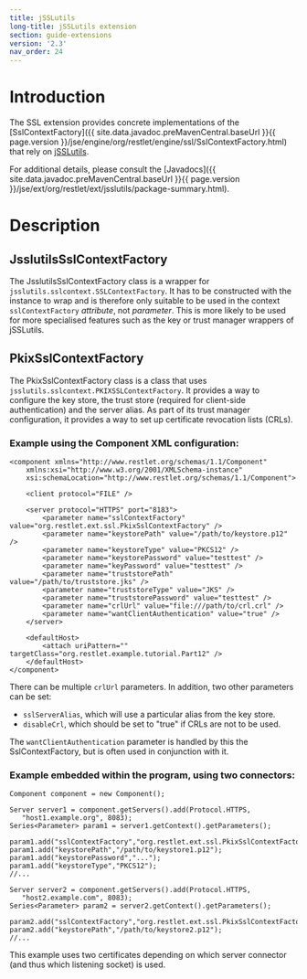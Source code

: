 ```yaml
---
title: jSSLutils
long-title: jSSLutils extension
section: guide-extensions
version: '2.3'
nav_order: 24
---
```

# Introduction

The SSL extension provides concrete implementations of the
[SslContextFactory]({{ site.data.javadoc.preMavenCentral.baseUrl }}{{ page.version }}/jse/engine/org/restlet/engine/ssl/SslContextFactory.html)
that rely on
[jSSLutils](http://code.google.com/p/jsslutils/).

For additional details, please consult the
[Javadocs]({{ site.data.javadoc.preMavenCentral.baseUrl }}{{ page.version }}/jse/ext/org/restlet/ext/jsslutils/package-summary.html).

# Description

## JsslutilsSslContextFactory

The JsslutilsSslContextFactory class is a wrapper for
`jsslutils.sslcontext.SSLContextFactory`. It has to be constructed with
the instance to wrap and is therefore only suitable to be used in the
context `sslContextFactory` *attribute*, not *parameter*. This is more
likely to be used for more specialised features such as the key or trust
manager wrappers of jSSLutils.

## PkixSslContextFactory

The PkixSslContextFactory class is a class that uses
`jsslutils.sslcontext.PKIXSSLContextFactory`. It provides a way to
configure the key store, the trust store (required for client-side
authentication) and the server alias. As part of its trust manager
configuration, it provides a way to set up certificate revocation lists
(CRLs).

### Example using the Component XML configuration:

<pre class="language-markup"><code class="language-markup">&lt;component xmlns=&quot;http://www.restlet.org/schemas/1.1/Component&quot;
    xmlns:xsi=&quot;http://www.w3.org/2001/XMLSchema-instance&quot;
    xsi:schemaLocation=&quot;http://www.restlet.org/schemas/1.1/Component&quot;&gt;

    &lt;client protocol=&quot;FILE&quot; /&gt;

    &lt;server protocol=&quot;HTTPS&quot; port=&quot;8183&quot;&gt;
        &lt;parameter name=&quot;sslContextFactory&quot; value=&quot;org.restlet.ext.ssl.PkixSslContextFactory&quot; /&gt;
        &lt;parameter name=&quot;keystorePath&quot; value=&quot;/path/to/keystore.p12&quot; /&gt;
        &lt;parameter name=&quot;keystoreType&quot; value=&quot;PKCS12&quot; /&gt;
        &lt;parameter name=&quot;keystorePassword&quot; value=&quot;testtest&quot; /&gt;
        &lt;parameter name=&quot;keyPassword&quot; value=&quot;testtest&quot; /&gt;
        &lt;parameter name=&quot;truststorePath&quot; value=&quot;/path/to/truststore.jks&quot; /&gt;
        &lt;parameter name=&quot;truststoreType&quot; value=&quot;JKS&quot; /&gt;
        &lt;parameter name=&quot;truststorePassword&quot; value=&quot;testtest&quot; /&gt;
        &lt;parameter name=&quot;crlUrl&quot; value=&quot;file:///path/to/crl.crl&quot; /&gt;
        &lt;parameter name=&quot;wantClientAuthentication&quot; value=&quot;true&quot; /&gt;
    &lt;/server&gt;

    &lt;defaultHost&gt;
        &lt;attach uriPattern=&quot;&quot; targetClass=&quot;org.restlet.example.tutorial.Part12&quot; /&gt;
    &lt;/defaultHost&gt;
&lt;/component&gt;
</code></pre>

There can be multiple `crlUrl` parameters. In addition, two other
parameters can be set:

-   `sslServerAlias`, which will use a particular alias from the key
    store.
-   `disableCrl`, which should be set to "true" if CRLs are not to be
    used.

The `wantClientAuthentication` parameter is handled by this the
SslContextFactory, but is often used in conjunction with it.

### Example embedded within the program, using two connectors:

<pre class="language-java"><code class="language-java">Component component = new Component();

Server server1 = component.getServers().add(Protocol.HTTPS,
   "host1.example.org", 8083);
Series&lt;Parameter&gt; param1 = server1.getContext().getParameters();

param1.add("sslContextFactory","org.restlet.ext.ssl.PkixSslContextFactory");
param1.add("keystorePath","/path/to/keystore1.p12");
param1.add("keystorePassword","...");
param1.add("keystoreType","PKCS12");
//...

Server server2 = component.getServers().add(Protocol.HTTPS,
   "host2.example.com", 8083);
Series&lt;Parameter&gt; param2 = server2.getContext().getParameters();

param2.add("sslContextFactory","org.restlet.ext.ssl.PkixSslContextFactory");
param2.add("keystorePath","/path/to/keystore2.p12");
//...
</code></pre>

This example uses two certificates depending on which server connector
(and thus which listening socket) is used.
